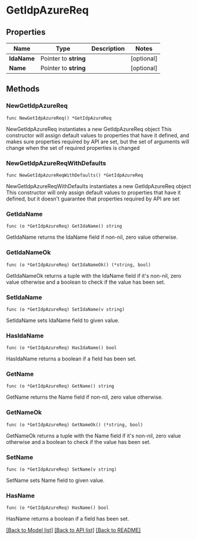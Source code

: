# GetIdpAzureReq

## Properties

Name | Type | Description | Notes
------------ | ------------- | ------------- | -------------
**IdaName** | Pointer to **string** |  | [optional] 
**Name** | Pointer to **string** |  | [optional] 

## Methods

### NewGetIdpAzureReq

`func NewGetIdpAzureReq() *GetIdpAzureReq`

NewGetIdpAzureReq instantiates a new GetIdpAzureReq object
This constructor will assign default values to properties that have it defined,
and makes sure properties required by API are set, but the set of arguments
will change when the set of required properties is changed

### NewGetIdpAzureReqWithDefaults

`func NewGetIdpAzureReqWithDefaults() *GetIdpAzureReq`

NewGetIdpAzureReqWithDefaults instantiates a new GetIdpAzureReq object
This constructor will only assign default values to properties that have it defined,
but it doesn't guarantee that properties required by API are set

### GetIdaName

`func (o *GetIdpAzureReq) GetIdaName() string`

GetIdaName returns the IdaName field if non-nil, zero value otherwise.

### GetIdaNameOk

`func (o *GetIdpAzureReq) GetIdaNameOk() (*string, bool)`

GetIdaNameOk returns a tuple with the IdaName field if it's non-nil, zero value otherwise
and a boolean to check if the value has been set.

### SetIdaName

`func (o *GetIdpAzureReq) SetIdaName(v string)`

SetIdaName sets IdaName field to given value.

### HasIdaName

`func (o *GetIdpAzureReq) HasIdaName() bool`

HasIdaName returns a boolean if a field has been set.

### GetName

`func (o *GetIdpAzureReq) GetName() string`

GetName returns the Name field if non-nil, zero value otherwise.

### GetNameOk

`func (o *GetIdpAzureReq) GetNameOk() (*string, bool)`

GetNameOk returns a tuple with the Name field if it's non-nil, zero value otherwise
and a boolean to check if the value has been set.

### SetName

`func (o *GetIdpAzureReq) SetName(v string)`

SetName sets Name field to given value.

### HasName

`func (o *GetIdpAzureReq) HasName() bool`

HasName returns a boolean if a field has been set.


[[Back to Model list]](../README.md#documentation-for-models) [[Back to API list]](../README.md#documentation-for-api-endpoints) [[Back to README]](../README.md)


